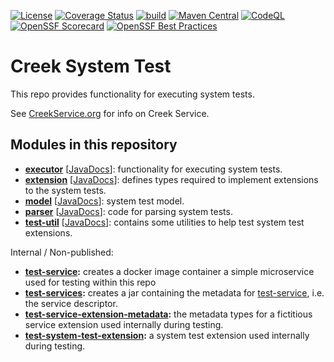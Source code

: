 [![License](https://img.shields.io/badge/License-Apache%202.0-blue.svg)](https://opensource.org/licenses/Apache-2.0)
[![Coverage Status](https://coveralls.io/repos/github/creek-service/creek-system-test/badge.svg?branch=main)](https://coveralls.io/github/creek-service/creek-system-test?branch=main)
[![build](https://github.com/creek-service/creek-system-test/actions/workflows/build.yml/badge.svg)](https://github.com/creek-service/creek-system-test/actions/workflows/build.yml)
[![Maven Central](https://img.shields.io/maven-central/v/org.creekservice/creek-system-test-executor.svg)](https://central.sonatype.dev/search?q=creek-system-test-*)
[![CodeQL](https://github.com/creek-service/creek-system-test/actions/workflows/codeql.yml/badge.svg)](https://github.com/creek-service/creek-system-test/actions/workflows/codeql.yml)
[![OpenSSF Scorecard](https://api.securityscorecards.dev/projects/github.com/creek-service/creek-system-test/badge)](https://api.securityscorecards.dev/projects/github.com/creek-service/creek-system-test)
[![OpenSSF Best Practices](https://bestpractices.coreinfrastructure.org/projects/6899/badge)](https://bestpractices.coreinfrastructure.org/projects/6899)

# Creek System Test

This repo provides functionality for executing system tests.

See [CreekService.org](https://www.creekservice.org/creek-system-test) for info on Creek Service.

## Modules in this repository

* **[executor](executor)** [[JavaDocs](https://javadoc.io/doc/org.creekservice/creek-system-test-executor)]: functionality for executing system tests.
* **[extension](extension)** [[JavaDocs](https://javadoc.io/doc/org.creekservice/creek-system-test-extension)]: defines types required to implement extensions to the system tests.
* **[model](model)** [[JavaDocs](https://javadoc.io/doc/org.creekservice/creek-system-test-model)]: system test model.
* **[parser](parser)** [[JavaDocs](https://javadoc.io/doc/org.creekservice/creek-system-test-parser)]: code for parsing system tests.
* **[test-util](test-util)** [[JavaDocs](https://javadoc.io/doc/org.creekservice/creek-system-test-test-util)]: contains some utilities to help test system test extensions.

Internal / Non-published:
* **[test-service](test-service):** creates a docker image container a simple microservice used for testing within this repo
* **[test-services](test-services):** creates a jar containing the metadata for [test-service](test-service), i.e. the service descriptor. 
* **[test-service-extension-metadata](test-service-extension-metadata):** the metadata types for a fictitious service extension used internally during testing.
* **[test-system-test-extension](test-system-test-extension):** a system test extension used internally during testing.

